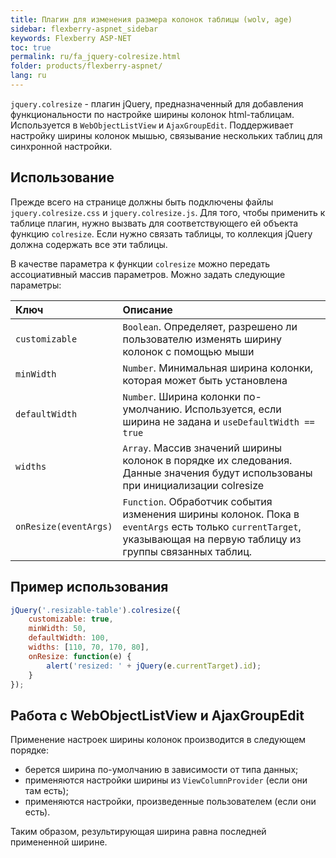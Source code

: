 ```yaml
---
title: Плагин для изменения размера колонок таблицы (wolv, age)
sidebar: flexberry-aspnet_sidebar
keywords: Flexberry ASP-NET
toc: true
permalink: ru/fa_jquery-colresize.html
folder: products/flexberry-aspnet/
lang: ru
---
```


`jquery.colresize` - плагин jQuery, предназначенный для добавления функциональности по настройке ширины колонок html-таблицам. Используется в `WebObjectListView` и `AjaxGroupEdit`. Поддерживает настройку ширины колонок мышью, связывание нескольких таблиц для синхронной настройки.

## Использование
Прежде всего на странице должны быть подключены файлы `jquery.colresize.css` и `jquery.colresize.js`. Для того, чтобы применить к таблице плагин, нужно вызвать для соответствующего ей объекта функцию `colresize`. Если нужно связать таблицы, то коллекция jQuery должна содержать все эти таблицы.

В качестве параметра к функции `colresize` можно передать ассоциативный массив параметров. Можно задать следующие параметры:

| Ключ | Описание|
|:----------------|:-----------------------------------------------------------|
| `customizable` | `Boolean`. Определяет, разрешено ли пользователю изменять ширину колонок с помощью мыши|
| `minWidth` | `Number`. Минимальная ширина колонки, которая может быть установлена|
| `defaultWidth` | `Number`. Ширина колонки по-умолчанию. Используется, если ширина не задана и `useDefaultWidth == true`|
| `widths` | `Array`. Массив значений ширины колонок в порядке их следования. Данные значения будут использованы при инициализации colresize|
| `onResize(eventArgs)` | `Function`. Обработчик события изменения ширины колонок. Пока в `eventArgs` есть только `currentTarget`, указывающая на первую таблицу из группы связанных таблиц.|

## Пример использования

```javascript
jQuery('.resizable-table').colresize({
    customizable: true,
    minWidth: 50,
    defaultWidth: 100,
    widths: [110, 70, 170, 80],
    onResize: function(e) {
        alert('resized: ' + jQuery(e.currentTarget).id);
    }
});
```

## Работа с WebObjectListView и AjaxGroupEdit

Применение настроек ширины колонок производится в следующем порядке:

* берется ширина по-умолчанию в зависимости от типа данных;
* применяются настройки ширины из `ViewColumnProvider` (если они там есть);
* применяются настройки, произведенные пользователем (если они есть).

Таким образом, результирующая ширина равна последней примененной ширине.
